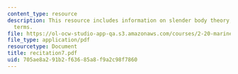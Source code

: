 ```yaml
---
content_type: resource
description: This resource includes information on slender body theory, and non zero
  terms.
file: https://ol-ocw-studio-app-qa.s3.amazonaws.com/courses/2-20-marine-hydrodynamics-13-021-spring-2005/705ae8a291b2f63685a8f9a2c98f7860_recitation7.pdf
file_type: application/pdf
resourcetype: Document
title: recitation7.pdf
uid: 705ae8a2-91b2-f636-85a8-f9a2c98f7860
---
```


